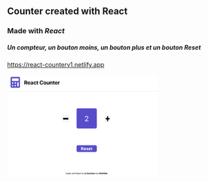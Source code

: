 ## Counter created with React

### Made with _React_

##### Un compteur, un bouton moins, un bouton plus et un bouton Reset

https://react-counterv1.netlify.app

  <img src="./picture.png" width="350" alt="counter v1">
